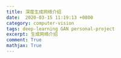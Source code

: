 ```yaml
---
title: 深度生成网络介绍
date:  2020-03-15 11:19:13 +0800
category: computer-vision 
tags: deep-learning GAN personal-project
excerpt: 生成网络介绍
comment: True
mathjax: True
---
```

